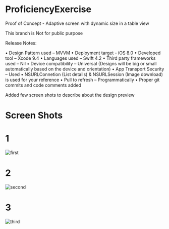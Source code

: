 # ProficiencyExercise
Proof of Concept - Adaptive screen with dynamic size in a table view

This branch is Not for public purpose 

Release Notes:

•	Design Pattern used – MVVM
•	Deployment target -  iOS 8.0
•	Developed tool – Xcode 9.4
•	Languages used – Swift 4.2
•	Third party frameworks used – Nil
•	Device compatibility – Universal (Designs will be big or small automatically based on the device and orientation)
•	App Transport Security – Used
•	NSURLConnetion (List details) &  NSURLSession (Image download) is used for your reference
•	Pull to refresh – Programmatically
•	Proper git commits and code comments added


Added few screen shots to describe about the design preview

# Screen Shots

# 1
![first](https://user-images.githubusercontent.com/30231975/45761396-cc3d3d00-bc49-11e8-948f-d46d5437caa4.png)

# 2
![second](https://user-images.githubusercontent.com/30231975/45761423-df500d00-bc49-11e8-8a5e-6a7905305709.png)

# 3
![third](https://user-images.githubusercontent.com/30231975/45761462-ef67ec80-bc49-11e8-8ee8-f442f956347f.png)
